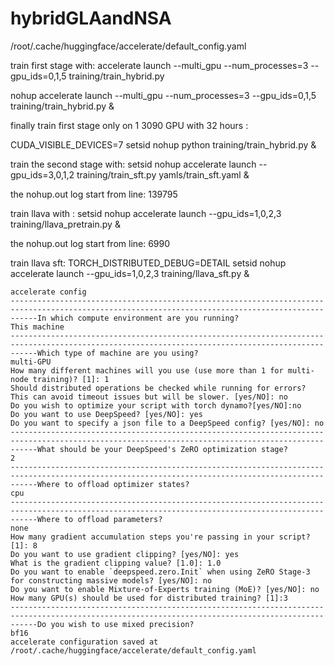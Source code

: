 # hybridGLAandNSA
/root/.cache/huggingface/accelerate/default_config.yaml

train first stage with: accelerate launch --multi_gpu --num_processes=3 --gpu_ids=0,1,5 training/train_hybrid.py

nohup accelerate launch --multi_gpu --num_processes=3 --gpu_ids=0,1,5 training/train_hybrid.py &

finally train first stage only on 1 3090 GPU with 32 hours :

CUDA_VISIBLE_DEVICES=7 setsid nohup python training/train_hybrid.py &

train the second stage with:
setsid nohup accelerate launch --gpu_ids=3,0,1,2 training/train_sft.py yamls/train_sft.yaml &

the nohup.out log start from line: 139795


train llava with :
setsid nohup accelerate launch --gpu_ids=1,0,2,3 training/llava_pretrain.py &

the nohup.out log start from line: 6990

train llava sft:
TORCH_DISTRIBUTED_DEBUG=DETAIL setsid nohup accelerate launch --gpu_ids=1,0,2,3 training/llava_sft.py &

```
accelerate config                                                                                            
--------------------------------------------------------------------------------------------------------------------------------------------------In which compute environment are you running?                                                                                                     
This machine                                                                                                                                      
--------------------------------------------------------------------------------------------------------------------------------------------------Which type of machine are you using?                                                                                                              
multi-GPU                                                                                                                                         
How many different machines will you use (use more than 1 for multi-node training)? [1]: 1                                                        
Should distributed operations be checked while running for errors? This can avoid timeout issues but will be slower. [yes/NO]: no                 
Do you wish to optimize your script with torch dynamo?[yes/NO]:no                                                                                 
Do you want to use DeepSpeed? [yes/NO]: yes                                                                                                       
Do you want to specify a json file to a DeepSpeed config? [yes/NO]: no                                                                            
--------------------------------------------------------------------------------------------------------------------------------------------------What should be your DeepSpeed's ZeRO optimization stage?                                                                                          
2                                                                                                                                                 
--------------------------------------------------------------------------------------------------------------------------------------------------Where to offload optimizer states?                                                                                                                
cpu                                                                                                                                               
--------------------------------------------------------------------------------------------------------------------------------------------------Where to offload parameters?                                                                                                                      
none                                                                                                                                              
How many gradient accumulation steps you're passing in your script? [1]: 8                                                                        
Do you want to use gradient clipping? [yes/NO]: yes                                                                                               
What is the gradient clipping value? [1.0]: 1.0                                                                                                   
Do you want to enable `deepspeed.zero.Init` when using ZeRO Stage-3 for constructing massive models? [yes/NO]: no
Do you want to enable Mixture-of-Experts training (MoE)? [yes/NO]: no
How many GPU(s) should be used for distributed training? [1]:3
--------------------------------------------------------------------------------------------------------------------------------------------------Do you wish to use mixed precision?
bf16                                                                                                                                              
accelerate configuration saved at /root/.cache/huggingface/accelerate/default_config.yaml
```